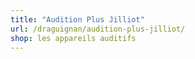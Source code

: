 ```yaml
---
title: "Audition Plus Jilliot"
url: /draguignan/audition-plus-jilliot/
shop: les appareils auditifs
---
```

